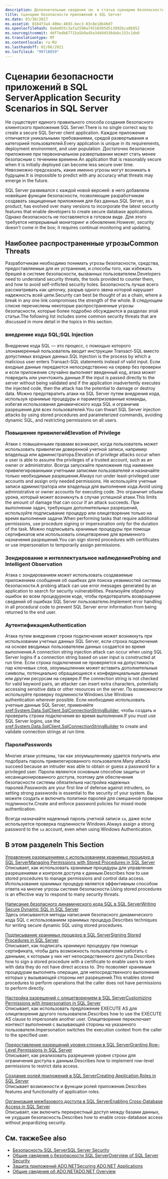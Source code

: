 ```yaml
---
description: Дополнительные сведения см. в статье сценарии безопасности приложений в SQL Server
title: Сценарии безопасности приложений в SQL Server
ms.date: 03/30/2017
ms.assetid: 0164f3a4-406e-4693-bec3-03c8e18b46d7
ms.openlocfilehash: 8a0e055c3afa1590a74516505d513992bca8b952
ms.sourcegitcommit: ddf7edb67715a5b9a45e3dd44536dabc153c1de0
ms.translationtype: MT
ms.contentlocale: ru-RU
ms.lasthandoff: 02/06/2021
ms.locfileid: "99718659"
---
```

# <a name="application-security-scenarios-in-sql-server"></a><span data-ttu-id="a953e-103">Сценарии безопасности приложений в SQL Server</span><span class="sxs-lookup"><span data-stu-id="a953e-103">Application Security Scenarios in SQL Server</span></span>

<span data-ttu-id="a953e-104">Не существует единого правильного способа создания безопасного клиентского приложения SQL Server.</span><span class="sxs-lookup"><span data-stu-id="a953e-104">There is no single correct way to create a secure SQL Server client application.</span></span> <span data-ttu-id="a953e-105">Каждое приложение отличается уникальными требованиями, средой развертывания и категорией пользователей.</span><span class="sxs-lookup"><span data-stu-id="a953e-105">Every application is unique in its requirements, deployment environment, and user population.</span></span> <span data-ttu-id="a953e-106">Достаточно безопасное приложение при первоначальном развертывании может стать менее безопасным с течением времени.</span><span class="sxs-lookup"><span data-stu-id="a953e-106">An application that is reasonably secure when it is initially deployed can become less secure over time.</span></span> <span data-ttu-id="a953e-107">Невозможно предсказать, какие именно угрозы могут возникать в будущем.</span><span class="sxs-lookup"><span data-stu-id="a953e-107">It is impossible to predict with any accuracy what threats may emerge in the future.</span></span>  
  
 <span data-ttu-id="a953e-108">SQL Server развивался с каждой новой версией: в него добавляли новейшие функции безопасности, позволяющие разработчикам создавать защищенные приложения для баз данных.</span><span class="sxs-lookup"><span data-stu-id="a953e-108">SQL Server, as a product, has evolved over many versions to incorporate the latest security features that enable developers to create secure database applications.</span></span> <span data-ttu-id="a953e-109">Однако безопасность не поставляется в готовом виде. Для этого требуется непрерывный мониторинг и обновление.</span><span class="sxs-lookup"><span data-stu-id="a953e-109">However, security doesn't come in the box; it requires continual monitoring and updating.</span></span>  
  
## <a name="common-threats"></a><span data-ttu-id="a953e-110">Наиболее распространенные угрозы</span><span class="sxs-lookup"><span data-stu-id="a953e-110">Common Threats</span></span>  

 <span data-ttu-id="a953e-111">Разработчикам необходимо понимать угрозы безопасности, средства, предоставляемые для их устранения, и способы того, как избежать брешей в системе безопасности, вызванных пользователем.</span><span class="sxs-lookup"><span data-stu-id="a953e-111">Developers need to understand security threats, the tools provided to counter them, and how to avoid self-inflicted security holes.</span></span> <span data-ttu-id="a953e-112">Безопасность лучше всего рассматривать как цепочку, разрыв одного звена которой нарушает надежность всей цепи.</span><span class="sxs-lookup"><span data-stu-id="a953e-112">Security can best be thought of as a chain, where a break in any one link compromises the strength of the whole.</span></span> <span data-ttu-id="a953e-113">В следующем списке перечислены некоторые распространенные угрозы безопасности, которые более подробно обсуждаются в разделах этой статьи.</span><span class="sxs-lookup"><span data-stu-id="a953e-113">The following list includes some common security threats that are discussed in more detail in the topics in this section.</span></span>  
  
### <a name="sql-injection"></a><span data-ttu-id="a953e-114">внедрение кода SQL;</span><span class="sxs-lookup"><span data-stu-id="a953e-114">SQL Injection</span></span>  

 <span data-ttu-id="a953e-115">Внедрение кода SQL — это процесс, с помощью которого злонамеренный пользователь вводит инструкции Transact-SQL вместо допустимых входных данных.</span><span class="sxs-lookup"><span data-stu-id="a953e-115">SQL Injection is the process by which a malicious user enters Transact-SQL statements instead of valid input.</span></span> <span data-ttu-id="a953e-116">Если входные данные передаются непосредственно на сервер без проверки и если приложение случайно выполняет введенный код, атака может повредить или уничтожить данные.</span><span class="sxs-lookup"><span data-stu-id="a953e-116">If the input is passed directly to the server without being validated and if the application inadvertently executes the injected code, then the attack has the potential to damage or destroy data.</span></span> <span data-ttu-id="a953e-117">Можно предотвратить атаки на SQL Server путем внедрения кода, используя хранимые процедуры и параметризованные команды, избегая использования динамического кода SQL и ограничив разрешения для всех пользователей.</span><span class="sxs-lookup"><span data-stu-id="a953e-117">You can thwart SQL Server injection attacks by using stored procedures and parameterized commands, avoiding dynamic SQL, and restricting permissions on all users.</span></span>  
  
### <a name="elevation-of-privilege"></a><span data-ttu-id="a953e-118">Повышение привилегий</span><span class="sxs-lookup"><span data-stu-id="a953e-118">Elevation of Privilege</span></span>  

 <span data-ttu-id="a953e-119">Атаки с повышенными правами возникают, когда пользователь может использовать привилегии доверенной учетной записи, например владельца или администратора.</span><span class="sxs-lookup"><span data-stu-id="a953e-119">Elevation of privilege attacks occur when a user is able to assume the privileges of a trusted account, such as an owner or administrator.</span></span> <span data-ttu-id="a953e-120">Всегда запускайте приложения под наименее привилегированными учетными записями пользователей и назначайте только необходимые разрешения.</span><span class="sxs-lookup"><span data-stu-id="a953e-120">Always run under least-privileged user accounts and assign only needed permissions.</span></span> <span data-ttu-id="a953e-121">Не используйте учетные записи администратора или владельца для выполнения кода.</span><span class="sxs-lookup"><span data-stu-id="a953e-121">Avoid using administrative or owner accounts for executing code.</span></span> <span data-ttu-id="a953e-122">Это ограничит объем урона, который может возникнуть в случае успешной атаки.</span><span class="sxs-lookup"><span data-stu-id="a953e-122">This limits the amount of damage that can occur if an attack succeeds.</span></span> <span data-ttu-id="a953e-123">При выполнении задач, требующих дополнительных разрешений, используйте подписывание процедур или олицетворение только на время выполнения задачи.</span><span class="sxs-lookup"><span data-stu-id="a953e-123">When performing tasks that require additional permissions, use procedure signing or impersonation only for the duration of the task.</span></span> <span data-ttu-id="a953e-124">Можно подписывать хранимые процедуры при помощи сертификатов или использовать олицетворение для временного назначения разрешений.</span><span class="sxs-lookup"><span data-stu-id="a953e-124">You can sign stored procedures with certificates or use impersonation to temporarily assign permissions.</span></span>  
  
### <a name="probing-and-intelligent-observation"></a><span data-ttu-id="a953e-125">Зондирование и интеллектуальное наблюдение</span><span class="sxs-lookup"><span data-stu-id="a953e-125">Probing and Intelligent Observation</span></span>  

 <span data-ttu-id="a953e-126">Атака с зондированием может использовать создаваемые приложением сообщения об ошибках для поиска уязвимостей системы безопасности.</span><span class="sxs-lookup"><span data-stu-id="a953e-126">A probing attack can use error messages generated by an application to search for security vulnerabilities.</span></span> <span data-ttu-id="a953e-127">Реализуйте обработку ошибок во всем процедурном коде, чтобы предотвратить возвращение сведений об ошибках SQL Server пользователю.</span><span class="sxs-lookup"><span data-stu-id="a953e-127">Implement error handling in all procedural code to prevent SQL Server error information from being returned to the end user.</span></span>  
  
### <a name="authentication"></a><span data-ttu-id="a953e-128">Аутентификация</span><span class="sxs-lookup"><span data-stu-id="a953e-128">Authentication</span></span>  

 <span data-ttu-id="a953e-129">Атака путем внедрения строки подключения может возникнуть при использовании учетных данных SQL Server, если строка подключения на основе вводимых пользователем данных создается во время выполнения.</span><span class="sxs-lookup"><span data-stu-id="a953e-129">A connection string injection attack can occur when using SQL Server logins if a connection string based on user input is constructed at run time.</span></span> <span data-ttu-id="a953e-130">Если строка подключения не проверяется на допустимость пар ключевых слов, злоумышленник может вставить дополнительные символы, потенциально обращающиеся к конфиденциальным данным или другим ресурсам на сервере.</span><span class="sxs-lookup"><span data-stu-id="a953e-130">If the connection string is not checked for valid keyword pairs, an attacker can insert extra characters, potentially accessing sensitive data or other resources on the server.</span></span> <span data-ttu-id="a953e-131">По возможности используйте проверку подлинности Windows.</span><span class="sxs-lookup"><span data-stu-id="a953e-131">Use Windows authentication wherever possible.</span></span> <span data-ttu-id="a953e-132">Если необходимо использовать учетные данные SQL Server, применяйте <xref:System.Data.SqlClient.SqlConnectionStringBuilder>, чтобы создать и проверить строки подключения во время выполнения.</span><span class="sxs-lookup"><span data-stu-id="a953e-132">If you must use SQL Server logins, use the <xref:System.Data.SqlClient.SqlConnectionStringBuilder> to create and validate connection strings at run time.</span></span>  
  
### <a name="passwords"></a><span data-ttu-id="a953e-133">Пароли</span><span class="sxs-lookup"><span data-stu-id="a953e-133">Passwords</span></span>  

 <span data-ttu-id="a953e-134">Многие атаки успешны, так как злоумышленнику удается получить или подобрать пароль привилегированного пользователя.</span><span class="sxs-lookup"><span data-stu-id="a953e-134">Many attacks succeed because an intruder was able to obtain or guess a password for a privileged user.</span></span> <span data-ttu-id="a953e-135">Пароли являются основным способом защиты от несанкционированного доступа, поэтому для обеспечения безопасности системы обязательна настройка надежных паролей.</span><span class="sxs-lookup"><span data-stu-id="a953e-135">Passwords are your first line of defense against intruders, so setting strong passwords is essential to the security of your system.</span></span> <span data-ttu-id="a953e-136">Вы можете создать и включить политики паролей для смешанной проверки подлинности.</span><span class="sxs-lookup"><span data-stu-id="a953e-136">Create and enforce password policies for mixed mode authentication.</span></span>  
  
 <span data-ttu-id="a953e-137">Всегда назначайте надежный пароль учетной записи `sa`, даже если используется проверка подлинности Windows.</span><span class="sxs-lookup"><span data-stu-id="a953e-137">Always assign a strong password to the `sa` account, even when using Windows Authentication.</span></span>  
  
## <a name="in-this-section"></a><span data-ttu-id="a953e-138">В этом разделе</span><span class="sxs-lookup"><span data-stu-id="a953e-138">In This Section</span></span>  

 [<span data-ttu-id="a953e-139">Управление разрешениями с использованием хранимых процедур в SQL Server</span><span class="sxs-lookup"><span data-stu-id="a953e-139">Managing Permissions with Stored Procedures in SQL Server</span></span>](managing-permissions-with-stored-procedures-in-sql-server.md)  
 <span data-ttu-id="a953e-140">Описывает, как использовать хранимые процедуры для управления разрешениями и контроля доступа к данным.</span><span class="sxs-lookup"><span data-stu-id="a953e-140">Describes how to use stored procedures to manage permissions and control data access.</span></span> <span data-ttu-id="a953e-141">Использование хранимых процедур является эффективным способом ответа на многие угрозы системе безопасности.</span><span class="sxs-lookup"><span data-stu-id="a953e-141">Using stored procedures is an effective way to respond to many security threats.</span></span>  
  
 [<span data-ttu-id="a953e-142">Написание безопасного динамического кода SQL в SQL Server</span><span class="sxs-lookup"><span data-stu-id="a953e-142">Writing Secure Dynamic SQL in SQL Server</span></span>](writing-secure-dynamic-sql-in-sql-server.md)  
 <span data-ttu-id="a953e-143">Здесь описываются методы написания безопасного динамического кода SQL с использованием хранимых процедур.</span><span class="sxs-lookup"><span data-stu-id="a953e-143">Describes techniques for writing secure dynamic SQL using stored procedures.</span></span>  
  
 [<span data-ttu-id="a953e-144">Подписывание хранимых процедур в SQL Server</span><span class="sxs-lookup"><span data-stu-id="a953e-144">Signing Stored Procedures in SQL Server</span></span>](signing-stored-procedures-in-sql-server.md)  
 <span data-ttu-id="a953e-145">Описывает, как подписать хранимую процедуру при помощи сертификата, чтобы дать возможность пользователям работать с данными, к которым у них нет непосредственного доступа.</span><span class="sxs-lookup"><span data-stu-id="a953e-145">Describes how to sign a stored procedure with a certificate to enable users to work with data they do not have direct access to.</span></span> <span data-ttu-id="a953e-146">Это позволяет хранимым процедурам выполнять операции, для непосредственного выполнения которых у вызывающей стороны нет разрешений.</span><span class="sxs-lookup"><span data-stu-id="a953e-146">This enables stored procedures to perform operations that the caller does not have permissions to perform directly.</span></span>  
  
 [<span data-ttu-id="a953e-147">Настройка разрешений с олицетворением в SQL Server</span><span class="sxs-lookup"><span data-stu-id="a953e-147">Customizing Permissions with Impersonation in SQL Server</span></span>](customizing-permissions-with-impersonation-in-sql-server.md)  
 <span data-ttu-id="a953e-148">Описывает, как использовать предложение EXECUTE AS для олицетворения другого пользователя.</span><span class="sxs-lookup"><span data-stu-id="a953e-148">Describes how to use the EXECUTE AS clause to impersonate another user.</span></span> <span data-ttu-id="a953e-149">Олицетворение переключает контекст выполнения с вызывающей стороны на указанного пользователя.</span><span class="sxs-lookup"><span data-stu-id="a953e-149">Impersonation switches the execution context from the caller to the specified user.</span></span>  
  
 [<span data-ttu-id="a953e-150">Предоставление разрешений уровня строки в SQL Server</span><span class="sxs-lookup"><span data-stu-id="a953e-150">Granting Row-Level Permissions in SQL Server</span></span>](granting-row-level-permissions-in-sql-server.md)  
 <span data-ttu-id="a953e-151">Описывает, как реализовать разрешения уровня строки для ограничения доступа к данным.</span><span class="sxs-lookup"><span data-stu-id="a953e-151">Describes how to implement row-level permissions to restrict data access.</span></span>  
  
 [<span data-ttu-id="a953e-152">Создание ролей приложений в SQL Server</span><span class="sxs-lookup"><span data-stu-id="a953e-152">Creating Application Roles in SQL Server</span></span>](creating-application-roles-in-sql-server.md)  
 <span data-ttu-id="a953e-153">Описывает возможности и функции ролей приложения.</span><span class="sxs-lookup"><span data-stu-id="a953e-153">Describes features and functionality of application roles.</span></span>  
  
 [<span data-ttu-id="a953e-154">Организация межбазового доступа в SQL Server</span><span class="sxs-lookup"><span data-stu-id="a953e-154">Enabling Cross-Database Access in SQL Server</span></span>](enabling-cross-database-access-in-sql-server.md)  
 <span data-ttu-id="a953e-155">Описывает, как включить перекрестный доступ между базами данных, не ухудшая безопасность.</span><span class="sxs-lookup"><span data-stu-id="a953e-155">Describes how to enable cross-database access without jeopardizing security.</span></span>  
  
## <a name="see-also"></a><span data-ttu-id="a953e-156">См. также</span><span class="sxs-lookup"><span data-stu-id="a953e-156">See also</span></span>

- [<span data-ttu-id="a953e-157">Безопасность SQL Server</span><span class="sxs-lookup"><span data-stu-id="a953e-157">SQL Server Security</span></span>](sql-server-security.md)
- [<span data-ttu-id="a953e-158">Общие сведения о безопасности SQL Server</span><span class="sxs-lookup"><span data-stu-id="a953e-158">Overview of SQL Server Security</span></span>](overview-of-sql-server-security.md)
- [<span data-ttu-id="a953e-159">Защита приложений ADO.NET</span><span class="sxs-lookup"><span data-stu-id="a953e-159">Securing ADO.NET Applications</span></span>](../securing-ado-net-applications.md)
- [<span data-ttu-id="a953e-160">Общие сведения об ADO.NET</span><span class="sxs-lookup"><span data-stu-id="a953e-160">ADO.NET Overview</span></span>](../ado-net-overview.md)
